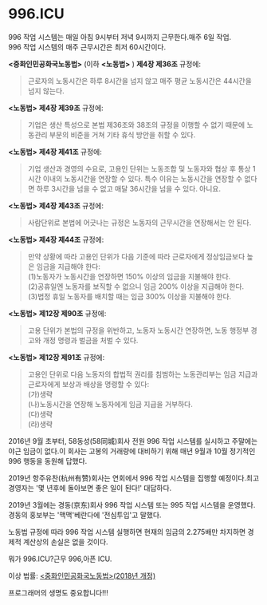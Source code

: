996.ICU
===
  
996 작업 시스템는 매일 아침 9시부터 저녁 9시까지 근무한다.매주 6일 작업.  
996 작업 시스템의 매주 근무시간은 최저 60시간이다.  
  
**<중화인민공화국노동법>** (이하 **<노동법>** ) **제4장 제36조** 규정에:  
>근로자의 노동시간은 하루 8시간을 넘지 않고 매주 평균 노동시간은 44시간을 넘지 않는다.  
  
**<노동법>** **제4장 제39조** 규정에:  
>기업은 생산 특성으로 본법 제36조와 38조의 규정을 이행할 수 없기 때문에 노동관리 부문의 비준을 거쳐 기타 휴식 방안을 취할 수 있다.  
  
**<노동법>** **제4장 제41조** 규정에:  
>기업 생산과 경영의 수요로, 고용인 단위는 노동조합 및 노동자와 협상 후 통상 1시간 이내의 노동시간을 연장할 수 있다. 특수 이유는 노동시간을 연장할 수 없다면 하루 3시간을 넘을 수 없고 매달 36시간을 넘을 수 있다. 아니요.  
  
**<노동법>** **제4장 제43조** 규정에:  
>사람단위로 본법에 어긋나는 규정은 노동자의 근무시간을 연장해서는 안 된다.  
  
**<노동법>** **제4장 제44조** 규정에:  
>만약 상황에 따라 고용인 단위가 다음 기준에 따라 근로자에게 정상임금보다 높은 임금을 지급해야 한다:  
>(1)노동자가 노동시간을 연장하면 150% 이상의 임금을 지불해야 한다.  
>(2)공휴일엔 노동자를 보직할 수 없으니 임금 200% 이상을 지급해야 한다.  
>(3)법정 휴일 노동자를 배치할 때는 임금 300% 이상을 지불해야 한다.  
  
**<노동법>** **제12장 제90조** 규정에:  
>고용 단위가 본법의 규정을 위반하고, 노동자 노동시간 연장하면, 노동 행정부 경고와 개정 명령과 벌금을 처벌 수 있다.  
  
**<노동법>** **제12장 제91조** 규정에:  
>고용인 단위로 다음 노동자의 합법적 권리를 침범하는 노동관리부는 임금 지급과 근로자에게 보상과 배상을 명령할 수 있다:  
>(가)생략  
>(나)노동시간을 연장해 노동자에게 임금 지급을 거부하다.  
>(다)생략  
>(라)생략  

2016년 9월 초부터, 58동성(58同城)회사 전원 996 작업 시스템를 실시하고 주말에는 야근 임금이 없다.이 회사는 고봉의 거래량에 대비하기 위해 매년 9월과 10월 정기적인 996 행동을 동원해 답했다.

2019년 항주유찬(杭州有赞)회사는 연회에서 996 작업 시스템을 집행할 예정이다.최고경영자는 '몇 년후에 돌아보면 좋은 일이 된다!' 대답하다.

2019년 3월에는 경동(京东)회사 996 작업 시스템 또는 995 작업 시스템을 운영했다.경동의 홍보부는 '맥맥'베란다에 '전심투입'고 말했다.

노동법 규정에 따라 996 작업 시스템 실행하면 현재의 임금의 2.275배만 차지하면 경제적 계산상의 손실은 없을 것이다.

뭐가 996.ICU?근무 996,아픈 ICU.

이상 법률: [<중화인민공화국노동법>(2018년 개정)](http://www.npc.gov.cn/npc/xinwen/2019-01/07/content_2070261.htm)

프로그래머의 생명도 중요합니다!!!
